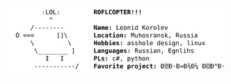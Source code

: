 ![ROFLCOPTER!!!](https://raw.githubusercontent.com/Amchik/Amchik/master/roflcopter.svg "ROFLCOPTER!!!")

